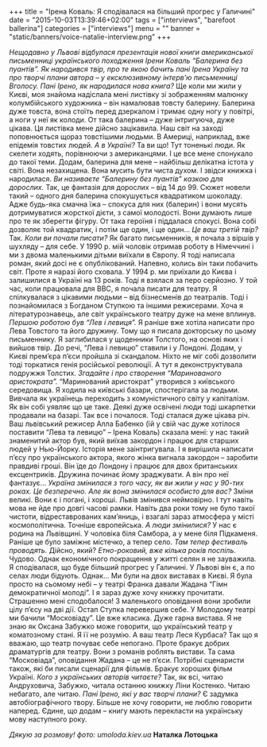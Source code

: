 +++
title = "Ірена Коваль: Я сподівалася на більший прогрес у Галичині"
date = "2015-10-03T13:39:46+02:00"
tags = ["interviews", "barefoot ballerina"]
categories = ["interviews"]
menu = ""
banner = "static/banners/voice-natalie-interview.png"
+++

*Нещодавно у Львові відбулася презентація нової книги американської письменниці українського походження Ірени Коваль “Балерина без пуантів”. Як народився твір, про те якою бачить пані Ірена Україну та про творчі плани автора – у ексклюзивному інтерв’ю письменниці Вголосу.*
*Пані Ірено, як народилася нова книга?*
Ще коли ми жили у Києві, моя знайома надіслала мені листівку зі зображенням малюнку колумбійського художника – він намалював товсту балерину. Балерина дуже товста, вона стоїть перед дзеркалом і тримає одну ногу у повітрі, а ноги у неї як колоди. От така балерина – дуже інтригуюча, дуже цікава. 
Ця листівка мене дійсно зацікавила. Наш світ на заході поповнюється щораз товстішими людьми. В Америці, наприклад, вже епідемія товстих людей.
*А в Україні?*
Та ви що! Тут тоненькі люди. Як скелети ходять, порівнюючи з американцями. І це все мене спонукало до такої теми. Додам, балерина для мене – найбільш делікатна істота у світі. Вона незахищена. Вона мусить бути чиста духом. І звідси книжка і народилася.
*Ви називаєте “Балерину без пуантів” казкою для дорослих.*
Так, це фантазія для дорослих – від 14 до 99. Сюжет новели такий – одного дня балерина спокушується квадратиком шоколаду. Адже будь-яка смачна їжа – спокуса для них (балерин) і вони мусять дотримуватися жорсткої дієти, з самої молодості. Вони думають лише про те як зберегти фігуру. От така героїня і піддалася спокусі. Вона собі дозволяє той квадратик, і потім ще один, і ще один...
*Це ваш третій твір?*
Так. 
*Коли ви почали писати?*
Як багато письменників, я почала з віршів у шухляду – для себе. У 1990 р. мій чоловік отримав роботу в Німеччині і ми з двома маленькими дітьми виїхали в Європу. Я тоді написала роман, який досі не є опублікований. Напевно, колись він таки побачить світ. Проте я наразі його сховала. 
У 1994 р. ми приїхали до Києва і залишилися в Україні на 13 років. Тоді я взялася за перо серйозно. У той час, коли працювала для BBC, я почала писати для театру. Я спілкувалася з цікавими людьми – від бізнесменів до театралів. Тоді і познайомилася з Богданом Ступкою та іншими режисерами. Хоча я літературознавець, але світ українського театру дуже на мене вплинув. 
*Першою роботою був “Лев і левиця”.*
Я раніше вже хотіла написати про Лева Товстого та його дружину. Тому що я писала докторську по цьому письменнику. Я заглибилася у щоденники Толстого, на основі яких і вийшов твір. До речі, “Лева і левицю” ставили і у Лондоні. 
Додам, у Києві прем’єра п’єси пройшла зі скандалом. Ніхто не міг собі дозволити тоді торкатися генія російської революції. А тут я деконструктувала подружжя Толстих. 
*Згадайте і про створення “Маринованого аристократа”.*
“Маринований аристократ” утворився з київського середовища. Я ходила на київські базари, спостерігала за людьми. Вивчала як українець переходить з комуністичного світу у капіталізм. Як він собі уявляє що це таке. Деякі дуже освічені люди тоді шкарпетки продавали на базарі. Так все і почалося.
Тоді сталася дуже цікава річ. Ваш львівський режисер Алла Бабенко (їй у свій час дуже хотілося поставити “Лева та левицю” – Ірена Коваль) сказала мені: у нас такий знаменитий актор був, який виїхав закордон і працює для старших людей у Нью-Йорку. Історія мене заінтригувала. І я вирішила написати п’єсу про українського актора, якого жінка вигнала закордон – заробити правдиві гроші. Він їде до Лондону і працює для двох британських ексцентриків. Дружина починає йому зраджувати. А він про неї фантазує…
*Україна змінилася з того часу, як ви жили у нас у 90-тих роках. Це безперечно. Але як вона змінилася особисто для вас?*
Зміни великі. Вони є і погані, і хороші. Львів змінився неймовірно. І тут навіть мова не йде про довгі часові рамки. Навіть два роки тому не було такої чистоти, відреставрованих кам’яниць, і взагалі зараз атмосфера у місті космополітична. Точніше європейська. 
*А люди змінилися?*
У нас є родина на Львівщині. У чоловіка біля Самбора, а у мене біля Підкаменя. Раніше це було заміжнє містечко, а тепер село.
*Там тепер фестиваль проводять.*
Дійсно, який?
*Етно-роковий, вже кілька років поспіль.*
Чудово. Однак економічного покращення у житті селян я не зауважила. Я сподівалася, що буде більший прогрес у Галичині. У Львові він є, а по селах люди бідують. 
Однак... Ми були на двох виставах в Києві. Я була просто на сьомому небі – у театрі Франка давали Жадана “Гімн демократичної молоді”. І я зараз дуже хочу книжку прочитати. Страшенно мені сподобалося! З маленького оповідання вони зробили цілу п’єсу на дві дії. Остап Ступка перевершив себе.
У Молодому театрі ми бачили “Московіаду”. Це вже класика. Дуже гарна вистава. Я не знаю як Оксана Забужко може говорити, що український театр у коматозному стані. Я її не розумію. А ваш театр Леся Курбаса? Так що я вважаю, що театр почуває себе непогано. Проте бракує добрих драматургів для театру.
Вони з романів роблять вистави. Та сама “Московіада”, оповідання Жадана – це не п’єси. Потрібні сценаристи також, які би писали сценарії для фільмів. Бракує хороших фільм Україні.
*Кого з українських авторів читаєте?*
Так, як всі, читаю Андруховича, Забужко, читала останню книжку Ліни Костенко. Читаю небагато, але читаю.
*Пані Ірено, які у вас творчі плани?*
Є задумка автобіографічного твору. Більше не хочу говорити, не люблю говорити наперед. Єдине, що додам – книгу мають перекласти на українську мову наступного року.

*Дякую за розмову!
фото: umoloda.kiev.ua*
**Наталка Лотоцька**